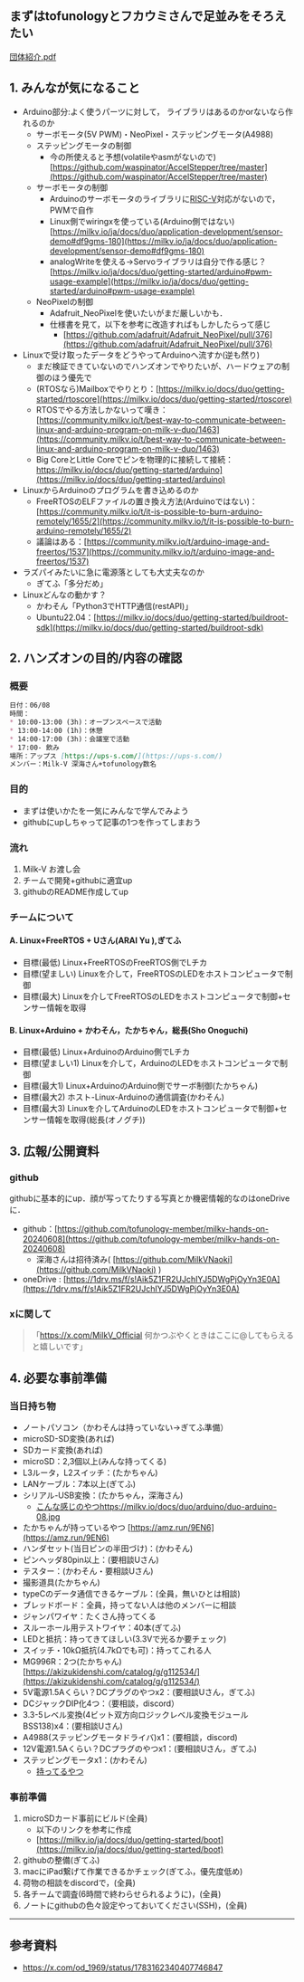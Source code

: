 ## まずはtofunologyとフカウミさんで足並みをそろえたい
[団体紹介.pdf](https://1drv.ms/b/s!Aik5Z1FR2UJchIYYttUAW_XDsu4SJw?e=GaevKF)

## 1\. みんなが気になること

* Arduino部分:よく使うパーツに対して， ライブラリはあるのかorないなら作れるのか
    * サーボモータ(5V PWM)・NeoPixel・ステッピングモータ(A4988)
    * ステッピングモータの制御
        * 今の所使えると予想(volatileやasmがないので) [https://github.com/waspinator/AccelStepper/tree/master](https://github.com/waspinator/AccelStepper/tree/master)
    * サーボモータの制御
        * Arduinoのサーボモータのライブラリに[RISC-V](https://milkv.io/docs/duo/getting-started/arduino)対応がないので，PWMで自作
        * Linux側でwiringxを使っている(Arduino側ではない) [https://milkv.io/ja/docs/duo/application-development/sensor-demo#df9gms-180](https://milkv.io/ja/docs/duo/application-development/sensor-demo#df9gms-180)
        * analogWriteを使える→Servoライブラリは自分で作る感じ？[https://milkv.io/ja/docs/duo/getting-started/arduino#pwm-usage-example](https://milkv.io/ja/docs/duo/getting-started/arduino#pwm-usage-example)
    * NeoPixelの制御
        * Adafruit\_NeoPixelを使いたいがまだ厳しいかも．
        * 仕様書を見て，以下を参考に改造すればもしかしたらって感じ
            * [https://github.com/adafruit/Adafruit_NeoPixel/pull/376](https://github.com/adafruit/Adafruit_NeoPixel/pull/376)
* Linuxで受け取ったデータをどうやってArduinoへ流すか(逆も然り) 
    * まだ検証できていないのでハンズオンでやりたいが、ハードウェアの制御のほう優先で
    * (RTOSなら)Mailboxでやりとり：[https://milkv.io/docs/duo/getting-started/rtoscore](https://milkv.io/docs/duo/getting-started/rtoscore)
    * RTOSでやる方法しかないって嘆き：[https://community.milkv.io/t/best-way-to-communicate-between-linux-and-arduino-program-on-milk-v-duo/1463](https://community.milkv.io/t/best-way-to-communicate-between-linux-and-arduino-program-on-milk-v-duo/1463)
    * Big CoreとLittle Coreでピンを物理的に接続して接続：https://milkv.io/docs/duo/getting-started/arduino](https://milkv.io/docs/duo/getting-started/arduino)
* LinuxからArduinoのプログラムを書き込めるのか
    * FreeRTOSのELFファイルの置き換え方法(Arduinoではない)：[https://community.milkv.io/t/it-is-possible-to-burn-arduino-remotely/1655/2](https://community.milkv.io/t/it-is-possible-to-burn-arduino-remotely/1655/2)
    * 議論はある：[https://community.milkv.io/t/arduino-image-and-freertos/1537](https://community.milkv.io/t/arduino-image-and-freertos/1537)
* ラズパイみたいに急に電源落としても大丈夫なのか
    * ぎてふ「多分だめ」
* Linuxどんなの動かす？
    * かわそん「Python3でHTTP通信(restAPI)」
    * Ubuntu22.04：[https://milkv.io/docs/duo/getting-started/buildroot-sdk](https://milkv.io/docs/duo/getting-started/buildroot-sdk)

## 2\. ハンズオンの目的/内容の確認

### 概要
```md
日付：06/08
時間：
* 10:00-13:00 (3h)：オープンスペースで活動
* 13:00-14:00 (1h)：休憩
* 14:00-17:00 (3h)：会議室で活動
* 17:00- 飲み
場所：アップス [https://ups-s.com/](https://ups-s.com/)
メンバー：Milk-V 深海さん+tofunology数名
```

### 目的

* まずは使いかたを一気にみんなで学んでみよう
* githubにupしちゃって記事の1つを作ってしまおう

### 流れ

1. Milk-V お渡し会
2. チームで開発+githubに適宜up
3. githubのREADME作成してup

### チームについて
#### A. Linux+FreeRTOS + Uさん(ARAI Yu ),ぎてふ

* 目標(最低) Linux+FreeRTOSのFreeRTOS側でLチカ
* 目標(望ましい) Linuxを介して，FreeRTOSのLEDをホストコンピュータで制御
* 目標(最大) Linuxを介してFreeRTOSのLEDをホストコンピュータで制御+センサー情報を取得

#### B. Linux+Arduino + かわそん，たかちゃん，総長(Sho Onoguchi)

* 目標(最低) Linux+ArduinoのArduino側でLチカ
* 目標(望ましい1) Linuxを介して，ArduinoのLEDをホストコンピュータで制御
* 目標(最大1) Linux+ArduinoのArduino側でサーボ制御(たかちゃん)
* 目標(最大2) ホスト-Linux-Arduinoの通信調査(かわそん)
* 目標(最大3) Linuxを介してArduinoのLEDをホストコンピュータで制御+センサー情報を取得(総長(オノグチ))

## 3\. 広報/公開資料

### github

githubに基本的にup．顔が写ってたりする写真とか機密情報的なのはoneDriveに．

* github：[https://github.com/tofunology-member/milkv-hands-on-20240608](https://github.com/tofunology-member/milkv-hands-on-20240608)
    * 深海さんは招待済み( [https://github.com/MilkVNaoki](https://github.com/MilkVNaoki) )
* oneDrive : [https://1drv.ms/f/s!Aik5Z1FR2UJchIYJ5DWgPjOyYn3E0A](https://1drv.ms/f/s!Aik5Z1FR2UJchIYJ5DWgPjOyYn3E0A)

### xに関して

> 「https://x.com/MilkV_Official 何かつぶやくときはここに@してもらえると嬉しいです」

## 4\. 必要な事前準備

### 当日持ち物

* ノートパソコン（かわそんは持っていない→ぎてふ準備）
* microSD-SD変換(あれば)
* SDカード変換(あれば)
* microSD：2,3個以上(みんな持ってくる)
* L3ルータ，L2スイッチ：(たかちゃん)
* LANケーブル：7本以上(ぎてふ)
* シリアル-USB変換：(たかちゃん，深海さん)
    * [こんな感じのやつhttps://milkv.io/docs/duo/arduino/duo-arduino-08.jpg](https://milkv.io/docs/duo/arduino/duo-arduino-08.jpg)
* たかちゃんが持っているやつ [https://amz.run/9EN6](https://amz.run/9EN6)
* ハンダセット(当日ピンの半田づけ)：(かわそん)
* ピンヘッダ80pin以上：(要相談Uさん)
* テスター：(かわそん・要相談Uさん)
* 撮影道具(たかちゃん)
* typeCのデータ通信できるケーブル：(全員，無いひとは相談)
* ブレッドボード：全員，持ってない人は他のメンバーに相談
* ジャンパワイヤ：たくさん持ってくる
* スルーホール用テストワイヤ：40本(ぎてふ)
* LEDと抵抗：持ってきてほしい(3.3Vで光るか要チェック)
* スイッチ・10kΩ抵抗(4.7kΩでも可)：持ってこれる人
* MG996R：2つ(たかちゃん) [https://akizukidenshi.com/catalog/g/g112534/](https://akizukidenshi.com/catalog/g/g112534/)
* 5V電源1.5Aくらい？DCプラグのやつx2：(要相談Uさん，ぎてふ)
* DCジャックDIP化4つ：（要相談，discord）
* 3.3-5レベル変換(4ビット双方向ロジックレベル変換モジュール BSS138)x4：(要相談Uさん)
* A4988(ステッピングモータドライバ)x1：(要相談，discord)
* 12V電源1.5Aくらい？DCプラグのやつx1：(要相談Uさん，ぎてふ)
* ステッピングモータx1：(かわそん)
    * [持ってるやつ](https://akizukidenshi.com/catalog/g/g106578/)

### 事前準備

1. microSDカード事前にビルド(全員)
    - 以下のリンクを参考に作成
    - [https://milkv.io/ja/docs/duo/getting-started/boot](https://milkv.io/ja/docs/duo/getting-started/boot)
2. githubの整備(ぎてふ)
3. macにiPad繋げて作業できるかチェック(ぎてふ，優先度低め)
4. 荷物の相談をdiscordで，(全員)
5. 各チームで調査(6時間で終わらせられるように)，(全員)
6. ノートにgithubの色々設定やっておいてください(SSH)，(全員)

---

## 参考資料

* https://x.com/od_1969/status/1783162340407746847